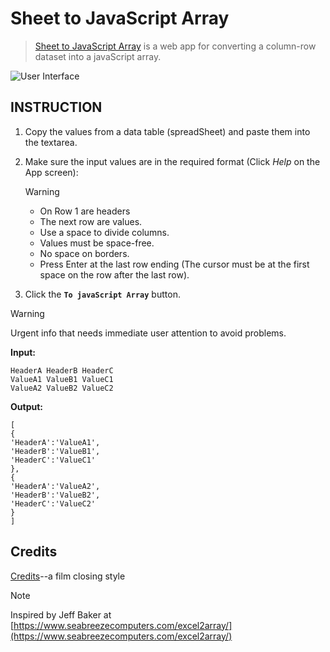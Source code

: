 # Sheet to JavaScript Array
> [Sheet to JavaScript Array](https://kietpawpan.github.io/sheetToArray/) is a web app for converting a column-row dataset into a javaScript array.

![User Interface](https://Kietpawpan.github.io/sheetToArray/img/IMG_5571.jpeg)



## INSTRUCTION
1. Copy the values from a data table (spreadSheet) and paste them into the textarea.
2. Make sure the input values are in the required format (Click _Help_ on the App screen):
   
   > [!WARNING]
   > - On Row 1 are headers
   > - The next row are values.
   > - Use a space to divide columns.
   > - Values must be space-free.
   > - No space on borders.
   > - Press Enter at the last row ending (The cursor must be at the first space on the row after the last row).
   
4. Click the __`To javaScript Array`__ button.

> [!WARNING]
> Urgent info that needs immediate user attention to avoid problems.

__Input:__
```
HeaderA HeaderB HeaderC
ValueA1 ValueB1 ValueC1
ValueA2 ValueB2 ValueC2
```


__Output:__
```
[
{
'HeaderA':'ValueA1',
'HeaderB':'ValueB1',
'HeaderC':'ValueC1'
},
{
'HeaderA':'ValueA2',
'HeaderB':'ValueB2',
'HeaderC':'ValueC2'
}
]
```
## Credits
[Credits](https://kietpawpan.github.io/credit/)--a film closing style

> [!NOTE]
> Inspired by Jeff Baker at [https://www.seabreezecomputers.com/excel2array/](https://www.seabreezecomputers.com/excel2array/)
